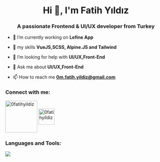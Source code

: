 <h1 align="center">Hi 👋, I'm Fatih Yıldız</h1>
<h3 align="center">A passionate Frontend & UI/UX developer from Turkey</h3>

- 🔭 I’m currently working on **Lefine App**

- 🌱 my skills **VueJS,SCSS, Alpine.JS and Tailwind**

- 🤝 I’m looking for help with **UI/UX,Front-End**

- 💬 Ask me about **UI/UX,Front-End**

- 📫 How to reach me **0m.fatih.yildiz@gmail.com**


<h3 align="left">Connect with me:</h3>
<p>
<a href="https://twitter.com/0fatihyildiz" target="blank"><img align="center" src="https://cardify.vercel.app/api/badges?border=false&borderColor=%23ddd&borderWidth=2&iconColor=&icons=twitter&preset=default&shadow=true&width=100" alt="0fatihyildiz" width="100" /></a>
<a href="https://www.instagram.com/0fatihyildiz/" target="blank"><img align="center" src="https://cardify.vercel.app/api/badges?border=false&borderColor=%23ddd&borderWidth=2&iconColor=&icons=instagram&preset=default&shadow=true&width=100" alt="0fatihyildiz" width="50" alt="0fatihyildiz"/> 
</a>
</p>

<h3 align="left">Languages and Tools:</h3>
<p>
  <img src="https://cardify.vercel.app/api/badges?border=false&borderColor=%23ddd&borderWidth=2&iconColor=&icons=javascript%2Cvercel%2Cvuedotjs%2Csass%2Ccss3%2Ctailwindcss%2Cfigma%2Calpinedotjs%2Cgit%2Cnuxtdotjs%2Cvite%2Cheroku%2Cnetlify&preset=gagarin-view&shadow=true&width=100">
</p>
